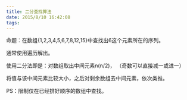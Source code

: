 ```yaml
---
title: 二分查找算法
date: 2015/8/10 16:42:08
tags:
---
```



命题：在数组{1,2,3,4,5,6,7,8,12,15}中查找出6这个元素所在的序列。 

  


通常使用遍历解出。

  


使用二分法即是：对数组取出中间元素n(n/2)， （奇数可以直接减一或进一）

将值与该中间元素比较大小，之后对剩余数组去中间元素，依次类推。

  


PS：限制仅在已经排好顺序的数组中查找。

  

